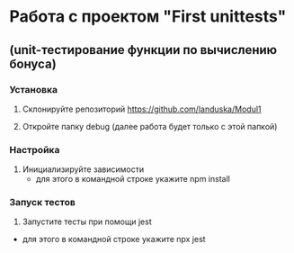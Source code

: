 # Работа с проектом "First unittests"

## (unit-тестирование функции по вычислению бонуса)

### Установка

1. Склонируйте репозиторий https://github.com/landuska/Modul1

2. Откройте папку debug (далее работа будет только с этой папкой)

### Настройка
 
1. Инициализируйте зависимости
   - для этого в командной строке укажите
     npm install


### Запуск тестов

1. Запустите тесты при помощи jest
 - для этого в командной строке укажите 
   npx jest

